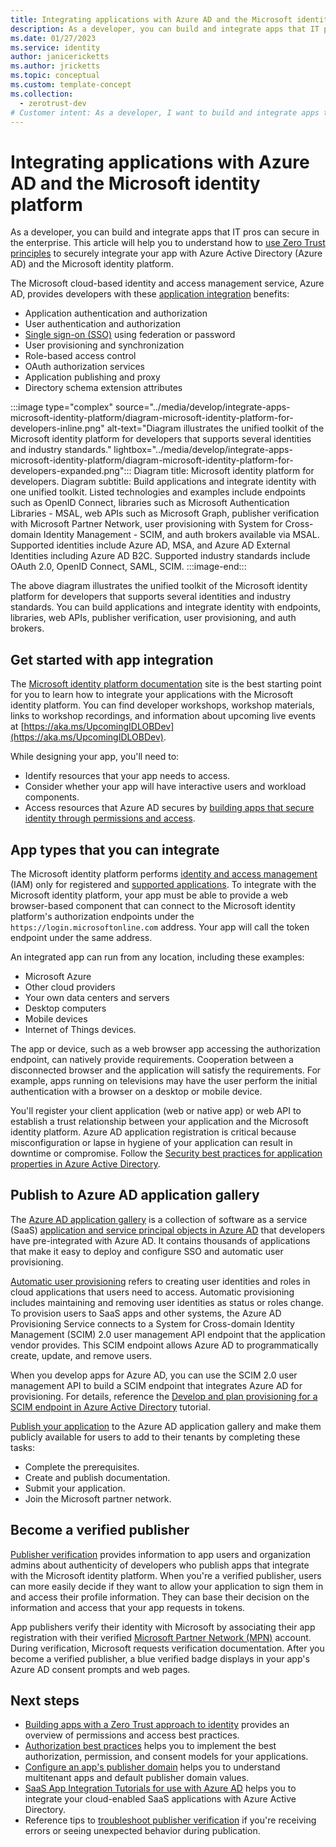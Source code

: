 ```yaml
---
title: Integrating applications with Azure AD and the Microsoft identity platform
description: As a developer, you can build and integrate apps that IT pros can secure in the enterprise. This article will help you to understand how to securely integrate your app with Azure Active Directory (Azure AD) and the Microsoft identity platform.
ms.date: 01/27/2023
ms.service: identity
author: janicericketts
ms.author: jricketts
ms.topic: conceptual
ms.custom: template-concept
ms.collection:
  - zerotrust-dev
# Customer intent: As a developer, I want to build and integrate apps that IT pros can secure in the enterprise. To do so, I need to understand how to use Zero Trust principles to securely integrate my app with Azure Active Directory (Azure AD) and the Microsoft identity platform.
---
```

# Integrating applications with Azure AD and the Microsoft identity platform

As a developer, you can build and integrate apps that IT pros can secure in the enterprise. This article will help you to understand how to [use Zero Trust principles](overview.md) to securely integrate your app with Azure Active Directory (Azure AD) and the Microsoft identity platform.

The Microsoft cloud-based identity and access management service, Azure AD, provides developers with these [application integration](/azure/active-directory/develop/active-directory-how-applications-are-added) benefits:

- Application authentication and authorization
- User authentication and authorization
- [Single sign-on (SSO)](/azure/active-directory/develop/single-sign-on-saml-protocol) using federation or password
- User provisioning and synchronization
- Role-based access control
- OAuth authorization services
- Application publishing and proxy
- Directory schema extension attributes

:::image type="complex" source="../media/develop/integrate-apps-microsoft-identity-platform/diagram-microsoft-identity-platform-for-developers-inline.png" alt-text="Diagram illustrates the unified toolkit of the Microsoft identity platform for developers that supports several identities and industry standards." lightbox="../media/develop/integrate-apps-microsoft-identity-platform/diagram-microsoft-identity-platform-for-developers-expanded.png":::
   Diagram title: Microsoft identity platform for developers. Diagram subtitle: Build applications and integrate identity with one unified toolkit. Listed technologies and examples include endpoints such as OpenID Connect, libraries such as Microsoft Authentication Libraries - MSAL, web APIs such as Microsoft Graph, publisher verification with Microsoft Partner Network, user provisioning with System for Cross-domain Identity Management - SCIM, and auth brokers available via MSAL. Supported identities include Azure AD, MSA, and Azure AD External Identities including Azure AD B2C. Supported industry standards include OAuth 2.0, OpenID Connect, SAML, SCIM.
:::image-end:::

The above diagram illustrates the unified toolkit of the Microsoft identity platform for developers that supports several identities and industry standards. You can build applications and integrate identity with endpoints, libraries, web APIs, publisher verification, user provisioning, and auth brokers.

## Get started with app integration

The [Microsoft identity platform documentation](/azure/active-directory/develop/) site is the best starting point for you to learn how to integrate your applications with the Microsoft identity platform. You can find developer workshops, workshop materials, links to workshop recordings, and information about upcoming live events at [https://aka.ms/UpcomingIDLOBDev](https://aka.ms/UpcomingIDLOBDev).

While designing your app, you'll need to:

- Identify resources that your app needs to access.
- Consider whether your app will have interactive users and workload components.
- Access resources that Azure AD secures by [building apps that secure identity through permissions and access](identity.md).

## App types that you can integrate

The Microsoft identity platform performs [identity and access management](identity-iam-development-best-practices.md) (IAM) only for registered and [supported applications](identity-supported-account-types.md). To integrate with the Microsoft identity platform, your app must be able to provide a web browser-based component that can connect to the Microsoft identity platform's authorization endpoints under the `https://login.microsoftonline.com` address. Your app will call the token endpoint under the same address.

An integrated app can run from any location, including these examples:

- Microsoft Azure
- Other cloud providers
- Your own data centers and servers
- Desktop computers
- Mobile devices
- Internet of Things devices.

 The app or device, such as a web browser app accessing the authorization endpoint, can natively provide requirements. Cooperation between a disconnected browser and the application will satisfy the requirements. For example, apps running on televisions may have the user perform the initial authentication with a browser on a desktop or mobile device.

You'll register your client application (web or native app) or web API to establish a trust relationship between your application and the Microsoft identity platform. Azure AD application registration is critical because misconfiguration or lapse in hygiene of your application can result in downtime or compromise. Follow the [Security best practices for application properties in Azure Active Directory](/azure/active-directory/develop/security-best-practices-for-app-registration).

## Publish to Azure AD application gallery

The [Azure AD application gallery](/azure/active-directory/manage-apps/overview-application-gallery) is a collection of software as a service (SaaS) [application and service principal objects in Azure AD](/azure/active-directory/develop/app-objects-and-service-principals) that developers have pre-integrated with Azure AD. It contains thousands of applications that make it easy to deploy and configure SSO and automatic user provisioning.

[Automatic user provisioning](/azure/active-directory/app-provisioning/user-provisioning#what-applications-and-systems-can-i-use-with-azure-ad-automatic-user-provisioning) refers to creating user identities and roles in cloud applications that users need to access. Automatic provisioning includes maintaining and removing user identities as status or roles change. To provision users to SaaS apps and other systems, the Azure AD Provisioning Service connects to a System for Cross-domain Identity Management (SCIM) 2.0 user management API endpoint that the application vendor provides. This SCIM endpoint allows Azure AD to programmatically create, update, and remove users.

When you develop apps for Azure AD, you can use the SCIM 2.0 user management API to build a SCIM endpoint that integrates Azure AD for provisioning. For details, reference the [Develop and plan provisioning for a SCIM endpoint in Azure Active Directory](/azure/active-directory/app-provisioning/use-scim-to-provision-users-and-groups) tutorial.

[Publish your application](/azure/active-directory/manage-apps/v2-howto-app-gallery-listing) to the Azure AD application gallery and make them publicly available for users to add to their tenants by completing these tasks:

- Complete the prerequisites.
- Create and publish documentation.
- Submit your application.
- Join the Microsoft partner network.

## Become a verified publisher

[Publisher verification](/azure/active-directory/develop/publisher-verification-overview) provides information to app users and organization admins about authenticity of developers who publish apps that integrate with the Microsoft identity platform. When you're a verified publisher, users can more easily decide if they want to allow your application to sign them in and access their profile information. They can base their decision on the information and access that your app requests in tokens.

App publishers verify their identity with Microsoft by associating their app registration with their verified [Microsoft Partner Network (MPN)](https://partner.microsoft.com/membership) account. During verification, Microsoft requests verification documentation. After you become a verified publisher, a blue verified badge displays in your app's Azure AD consent prompts and web pages.

## Next steps

- [Building apps with a Zero Trust approach to identity](identity.md) provides an overview of permissions and access best practices.
- [Authorization best practices](developer-strategy-authorization-best-practices.md) helps you to implement the best authorization, permission, and consent models for your applications.
- [Configure an app\'s publisher domain](/azure/active-directory/develop/howto-configure-publisher-domain) helps you to understand multitenant apps and default publisher domain values.
- [SaaS App Integration Tutorials for use with Azure AD](/azure/active-directory/saas-apps/tutorial-list) helps you to integrate your cloud-enabled SaaS applications with Azure Active Directory.
- Reference tips to [troubleshoot publisher verification](/azure/active-directory/develop/troubleshoot-publisher-verification) if you\'re receiving errors or seeing unexpected behavior during publication.
